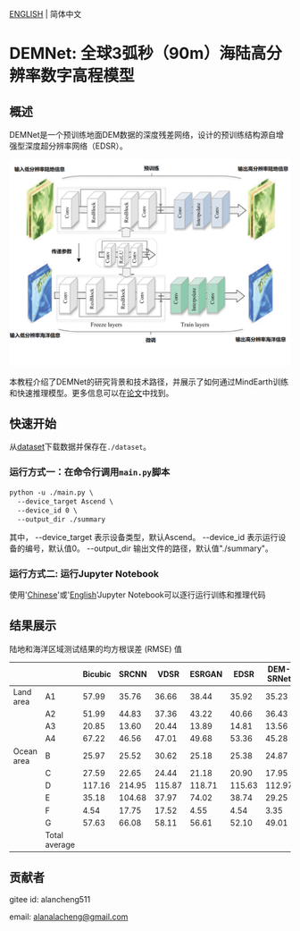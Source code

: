 [ENGLISH](README.md) | 简体中文

# DEMNet: 全球3弧秒（90m）海陆高分辨率数字高程模型

## 概述

DEMNet是一个预训练地面DEM数据的深度残差网络，设计的预训练结构源自增强型深度超分辨率网络（EDSR）。

![dem](images/dem_DEMNet.png)

本教程介绍了DEMNet的研究背景和技术路径，并展示了如何通过MindEarth训练和快速推理模型。更多信息可以在[论文](https://pubmed.ncbi.nlm.nih.gov/36604030/)中找到。

## 快速开始

从[dataset](https://download.mindspore.cn/mindscience/mindearth/dataset/dem_dataset.zip)下载数据并保存在`./dataset`。

### 运行方式一：在命令行调用`main.py`脚本

```shell
python -u ./main.py \
  --device_target Ascend \
  --device_id 0 \
  --output_dir ./summary
```

其中，
--device_target 表示设备类型，默认Ascend。
--device_id 表示运行设备的编号，默认值0。
--output_dir 输出文件的路径，默认值"./summary"。

### 运行方式二: 运行Jupyter Notebook

使用'[Chinese](DEMNet_CN.ipynb)'或'[English](DEMNet.ipynb)'Jupyter Notebook可以逐行运行训练和推理代码

## 结果展示

陆地和海洋区域测试结果的均方根误差 (RMSE) 值

|            |               | Bicubic | SRCNN  | VDSR   | ESRGAN | EDSR   | DEM-SRNet | ΔRMSE (%) |
| :--------- | ------------- | ------- | ------ | ------ | ------ | ------ | --------- | --------- |
| Land area  | A1            | 57.99   | 35.76  | 36.66  | 38.44  | 35.92  | 35.23     | 39.24     |
|            | A2            | 51.99   | 44.83  | 37.36  | 43.22  | 40.66  | 36.43     | 29.92     |
|            | A3            | 20.85   | 13.60  | 20.44  | 13.89  | 14.81  | 13.56     | 34.96     |
|            | A4            | 67.22   | 46.56  | 47.01  | 49.68  | 53.36  | 45.28     | 32.63     |
| Ocean area | B             | 25.97   | 25.52  | 30.62  | 25.18  | 25.38  | 24.87     | 4.24      |
|            | C             | 27.59   | 22.65  | 24.44  | 21.18  | 20.90  | 17.95     | 34.94     |
|            | D             | 117.16  | 214.95 | 115.87 | 118.71 | 115.63 | 112.97    | 3.58      |
|            | E             | 35.18   | 104.68 | 37.97  | 74.02  | 38.74  | 29.25     | 16.86     |
|            | F             | 4.54    | 17.75  | 17.52  | 4.55   | 4.54   | 3.35      | 26.21     |
|            | G             | 57.63   | 66.08  | 58.11  | 56.61  | 52.10  | 49.01     | 14.96     |
|            | Total average |         |        |        |        |        |           | 23.75     |

## 贡献者

gitee id: alancheng511

email: alanalacheng@gmail.com